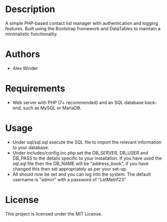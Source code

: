 # Description

A simple PHP-based contact list manager with authentication and logging features. Built using the Bootstrap framework and DataTables to maintain a minimalistic functionality.

# Authors

* Alex Winder 

# Requirements

* Web server with PHP (7+ recommended) and an SQL database back-end, such as MySQL or MariaDB.

# Usage

- Under sql/sql.sql execute the SQL file to import the relevant information to your database.
- Under includes/config.inc.php set the DB_SERVER, DB_USER and DB_PASS to the details specific to your installation. If you have used the sql.sql file then the DB_NAME will be "address_book", if you have changed this then set appropriately as per your set-up.
- All should now be set and you can log into the system. The default username is "admin" with a password of "LetMeIn123"

# License

This project is licensed under the MIT License.